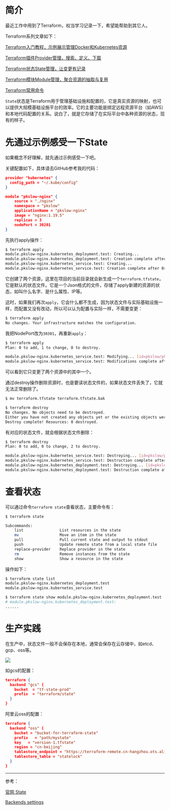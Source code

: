 # 简介

最近工作中用到了Terraform，权当学习记录一下，希望能帮助到其它人。

Terraform系列文章如下：

[Terraform入门教程，示例展示管理Docker和Kubernetes资源](https://www.pkslow.com/archives/terraform)

[Terraform插件Provider管理，搜索、定义、下载](https://www.pkslow.com/archives/terraform-provider)

[Terraform状态State管理，让变更有记录](https://www.pkslow.com/archives/terraform-state)

[Terraform模块Module管理，聚合资源的抽取与复用](https://www.pkslow.com/archives/terraform-module)

[Terraform常用命令](https://www.pkslow.com/archives/terraform-commands)



`State`状态是Terraform用于管理基础设施和配置的，它是真实资源的映射，也可以提供大规模基础设施平台的效率。它的主要功能是绑定远程资源平台（如AWS）和本地代码配置的关系。说白了，就是它存储了在实际平台中各种资源的状态，现有的样子。



# 先通过示例感受一下State

如果概念不好理解，就先通过示例感受一下吧。

关键配置如下，具体请去GitHub参考我的代码：

```json
provider "kubernetes" {
  config_path = "~/.kube/config"
}

module "pkslow-nginx" {
    source = "./nginx"
    namespace = "pkslow"
    applicationName = "pkslow-nginx"
    image = "nginx:1.19.5"
    replicas = 3
    nodePort = 30201
}
```



先执行apply操作：

```bash
$ terraform apply
module.pkslow-nginx.kubernetes_deployment.test: Creating...
module.pkslow-nginx.kubernetes_deployment.test: Creation complete after 4s [id=pkslow/pkslow-nginx]
module.pkslow-nginx.kubernetes_service.test: Creating...
module.pkslow-nginx.kubernetes_service.test: Creation complete after 0s [id=pkslow/pkslow-nginx]
```

它创建了两个资源，这里在项目的当前目录就会新生成一个`terraform.tfstate`，它是默认的状态文件。它是一个Json格式的文件，存储了apply新建的资源的状态，如叫什么名字、是什么属性、IP等。

这时，如果我们再次`apply`，它会什么都不生成，因为状态文件与实际基础设施一样，而配置又没有改动，所以可以认为配置与实际一样，不需要变更：

```bash
$ terraform apply
No changes. Your infrastructure matches the configuration.
```



我把NodePort改为`30301`，再重新`apply`：

```bash
$ terraform apply
Plan: 0 to add, 1 to change, 0 to destroy.

module.pkslow-nginx.kubernetes_service.test: Modifying... [id=pkslow/pkslow-nginx]
module.pkslow-nginx.kubernetes_service.test: Modifications complete after 0s [id=pkslow/pkslow-nginx]
```

可以看到它只变更了两个资源中的其中一个。



通过destroy操作删除资源时，也是要读状态文件的，如果状态文件丢失了，它就无法正常删除了。

```bash
$ mv terraform.tfstate terraform.tfstate.bak

$ terraform destroy
No changes. No objects need to be destroyed.
Either you have not created any objects yet or the existing objects were already deleted outside of Terraform.
Destroy complete! Resources: 0 destroyed.
```



有对应的状态文件，就会根据状态文件删除：

```bash
$ terraform destroy
Plan: 0 to add, 0 to change, 2 to destroy.

module.pkslow-nginx.kubernetes_service.test: Destroying... [id=pkslow/pkslow-nginx]
module.pkslow-nginx.kubernetes_service.test: Destruction complete after 0s
module.pkslow-nginx.kubernetes_deployment.test: Destroying... [id=pkslow/pkslow-nginx]
module.pkslow-nginx.kubernetes_deployment.test: Destruction complete after 0s
```





# 查看状态

可以通过命令`terraform state`查看状态，主要命令有：

```bash
$ terraform state

Subcommands:
    list                List resources in the state
    mv                  Move an item in the state
    pull                Pull current state and output to stdout
    push                Update remote state from a local state file
    replace-provider    Replace provider in the state
    rm                  Remove instances from the state
    show                Show a resource in the state
```



操作如下：

```bash
$ terraform state list
module.pkslow-nginx.kubernetes_deployment.test
module.pkslow-nginx.kubernetes_service.test

$ terraform state show module.pkslow-nginx.kubernetes_deployment.test
# module.pkslow-nginx.kubernetes_deployment.test:
......
```



# 生产实践

在生产中，状态文件一般不会保存在本地，通常会保存在云存储中，如etcd、gcp、oss等。

![](https://pkslow.oss-cn-shenzhen.aliyuncs.com/images/2021/06/terraform-state.backends.png)

如gcs的配置：

```json
terraform {
  backend "gcs" {
    bucket  = "tf-state-prod"
    prefix  = "terraform/state"
  }
}
```



阿里云oss的配置：

```json
terraform {
  backend "oss" {
    bucket = "bucket-for-terraform-state"
    prefix   = "path/mystate"
    key   = "version-1.tfstate"
    region = "cn-beijing"
    tablestore_endpoint = "https://terraform-remote.cn-hangzhou.ots.aliyuncs.com"
    tablestore_table = "statelock"
  }
}
```



---

参考：

[官网 State](https://www.terraform.io/docs/language/state/index.html)

[Backends settings](https://www.terraform.io/docs/language/settings/backends/gcs.html)



